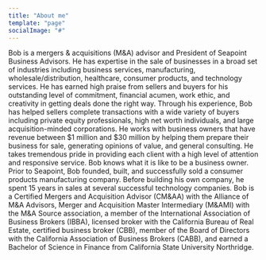 ```yaml
---
title: "About me"
template: "page"
socialImage: "#"
---
```


Bob is a mergers & acquisitions (M&A) advisor and President of Seapoint Business Advisors. He has expertise in the sale of businesses in a broad set of industries including business services, manufacturing, wholesale/distribution, healthcare, consumer products, and technology services. He has earned high praise from sellers and buyers for his outstanding level of commitment, financial acumen, work ethic, and creativity in getting deals done the right way. Through his experience, Bob has helped sellers complete transactions with a wide variety of buyers including private equity professionals, high net worth individuals, and large acquisition-minded corporations. He works with business owners that have revenue between $1 million and $30 million by helping them prepare their business for sale, generating opinions of value, and general consulting. He takes tremendous pride in providing each client with a high level of attention and responsive service. Bob knows what it is like to be a business owner. Prior to Seapoint, Bob founded, built, and successfully sold a consumer products manufacturing company. Before building his own company, he spent 15 years in sales at several successful technology companies. Bob is a Certified Mergers and Acquisition Advisor (CM&AA) with the Alliance of M&A Advisors, Merger and Acquisition Master Intermediary (M&AMI) with the M&A Source association, a member of the International Association of Business Brokers (IBBA),  licensed broker with the California Bureau of Real Estate,  certified business broker (CBB),  member of the Board of Directors with the California Association of Business Brokers (CABB), and earned a Bachelor of Science in Finance from California State University Northridge.